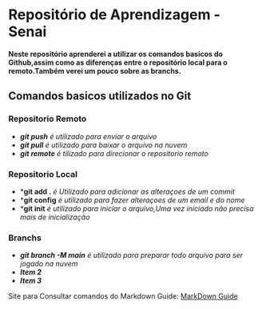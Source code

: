 # Repositório de Aprendizagem - Senai
**Neste repositório aprenderei a utilizar os comandos basicos do Github,assim como as diferenças entre o repositório local para o remoto.Também verei um pouco sobre as branchs.**

## Comandos basicos utilizados no Git
### Repositorio Remoto
- ***git push**  é utilizado para enviar o arquivo*
- ***git pull** é utilizado para baixar o arquivo na nuvem*
- ***git remote** é tilizado para direcionar o repositorio remoto*

### Repositorio Local
-  ***git add .** *é Utilizado para adicionar as alteraçoes de um commit*
-  ***git config** *é utilizado para fazer alteraçoes de um email e do nome*
-  ***git init** *é utilizado para iniciar o arquivo,Uma vez iniciado não precisa mais de inicialização*  

### Branchs
- ***git branch -M main** é utilizado para preparar todo arquivo para ser jogado na nuvem*
- ***Item 2***
- ***Item 3***


Site para Consultar comandos do Markdown Guide: [MarkDown Guide](ttps://www.markdownguide.org/basic-syntax/)
